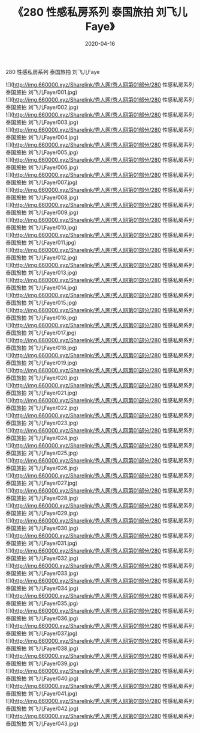 ﻿---
layout: post
title:  《280 性感私房系列 泰国旅拍 刘飞儿Faye》
date:   2020-04-16
img: http://img.660000.xyz/Sharelink/秀人网/秀人网第01部分/280 性感私房系列 泰国旅拍 刘飞儿Faye/000.jpg
categories: [美女, 清纯, 唯美]
---

280 性感私房系列 泰国旅拍 刘飞儿Faye

  ![](http://img.660000.xyz/Sharelink/秀人网/秀人网第01部分/280 性感私房系列 泰国旅拍 刘飞儿Faye/001.jpg) <br> ![](http://img.660000.xyz/Sharelink/秀人网/秀人网第01部分/280 性感私房系列 泰国旅拍 刘飞儿Faye/002.jpg) <br> ![](http://img.660000.xyz/Sharelink/秀人网/秀人网第01部分/280 性感私房系列 泰国旅拍 刘飞儿Faye/003.jpg) <br> ![](http://img.660000.xyz/Sharelink/秀人网/秀人网第01部分/280 性感私房系列 泰国旅拍 刘飞儿Faye/004.jpg) <br> ![](http://img.660000.xyz/Sharelink/秀人网/秀人网第01部分/280 性感私房系列 泰国旅拍 刘飞儿Faye/005.jpg) <br> ![](http://img.660000.xyz/Sharelink/秀人网/秀人网第01部分/280 性感私房系列 泰国旅拍 刘飞儿Faye/006.jpg) <br> ![](http://img.660000.xyz/Sharelink/秀人网/秀人网第01部分/280 性感私房系列 泰国旅拍 刘飞儿Faye/007.jpg) <br> ![](http://img.660000.xyz/Sharelink/秀人网/秀人网第01部分/280 性感私房系列 泰国旅拍 刘飞儿Faye/008.jpg) <br> ![](http://img.660000.xyz/Sharelink/秀人网/秀人网第01部分/280 性感私房系列 泰国旅拍 刘飞儿Faye/009.jpg) <br> ![](http://img.660000.xyz/Sharelink/秀人网/秀人网第01部分/280 性感私房系列 泰国旅拍 刘飞儿Faye/010.jpg) <br> ![](http://img.660000.xyz/Sharelink/秀人网/秀人网第01部分/280 性感私房系列 泰国旅拍 刘飞儿Faye/011.jpg) <br> ![](http://img.660000.xyz/Sharelink/秀人网/秀人网第01部分/280 性感私房系列 泰国旅拍 刘飞儿Faye/012.jpg) <br> ![](http://img.660000.xyz/Sharelink/秀人网/秀人网第01部分/280 性感私房系列 泰国旅拍 刘飞儿Faye/013.jpg) <br> ![](http://img.660000.xyz/Sharelink/秀人网/秀人网第01部分/280 性感私房系列 泰国旅拍 刘飞儿Faye/014.jpg) <br> ![](http://img.660000.xyz/Sharelink/秀人网/秀人网第01部分/280 性感私房系列 泰国旅拍 刘飞儿Faye/015.jpg) <br> ![](http://img.660000.xyz/Sharelink/秀人网/秀人网第01部分/280 性感私房系列 泰国旅拍 刘飞儿Faye/016.jpg) <br> ![](http://img.660000.xyz/Sharelink/秀人网/秀人网第01部分/280 性感私房系列 泰国旅拍 刘飞儿Faye/017.jpg) <br> ![](http://img.660000.xyz/Sharelink/秀人网/秀人网第01部分/280 性感私房系列 泰国旅拍 刘飞儿Faye/018.jpg) <br> ![](http://img.660000.xyz/Sharelink/秀人网/秀人网第01部分/280 性感私房系列 泰国旅拍 刘飞儿Faye/019.jpg) <br> ![](http://img.660000.xyz/Sharelink/秀人网/秀人网第01部分/280 性感私房系列 泰国旅拍 刘飞儿Faye/020.jpg) <br> ![](http://img.660000.xyz/Sharelink/秀人网/秀人网第01部分/280 性感私房系列 泰国旅拍 刘飞儿Faye/021.jpg) <br> ![](http://img.660000.xyz/Sharelink/秀人网/秀人网第01部分/280 性感私房系列 泰国旅拍 刘飞儿Faye/022.jpg) <br> ![](http://img.660000.xyz/Sharelink/秀人网/秀人网第01部分/280 性感私房系列 泰国旅拍 刘飞儿Faye/023.jpg) <br> ![](http://img.660000.xyz/Sharelink/秀人网/秀人网第01部分/280 性感私房系列 泰国旅拍 刘飞儿Faye/024.jpg) <br> ![](http://img.660000.xyz/Sharelink/秀人网/秀人网第01部分/280 性感私房系列 泰国旅拍 刘飞儿Faye/025.jpg) <br> ![](http://img.660000.xyz/Sharelink/秀人网/秀人网第01部分/280 性感私房系列 泰国旅拍 刘飞儿Faye/026.jpg) <br> ![](http://img.660000.xyz/Sharelink/秀人网/秀人网第01部分/280 性感私房系列 泰国旅拍 刘飞儿Faye/027.jpg) <br> ![](http://img.660000.xyz/Sharelink/秀人网/秀人网第01部分/280 性感私房系列 泰国旅拍 刘飞儿Faye/028.jpg) <br> ![](http://img.660000.xyz/Sharelink/秀人网/秀人网第01部分/280 性感私房系列 泰国旅拍 刘飞儿Faye/029.jpg) <br> ![](http://img.660000.xyz/Sharelink/秀人网/秀人网第01部分/280 性感私房系列 泰国旅拍 刘飞儿Faye/030.jpg) <br> ![](http://img.660000.xyz/Sharelink/秀人网/秀人网第01部分/280 性感私房系列 泰国旅拍 刘飞儿Faye/031.jpg) <br> ![](http://img.660000.xyz/Sharelink/秀人网/秀人网第01部分/280 性感私房系列 泰国旅拍 刘飞儿Faye/032.jpg) <br> ![](http://img.660000.xyz/Sharelink/秀人网/秀人网第01部分/280 性感私房系列 泰国旅拍 刘飞儿Faye/033.jpg) <br> ![](http://img.660000.xyz/Sharelink/秀人网/秀人网第01部分/280 性感私房系列 泰国旅拍 刘飞儿Faye/034.jpg) <br> ![](http://img.660000.xyz/Sharelink/秀人网/秀人网第01部分/280 性感私房系列 泰国旅拍 刘飞儿Faye/035.jpg) <br> ![](http://img.660000.xyz/Sharelink/秀人网/秀人网第01部分/280 性感私房系列 泰国旅拍 刘飞儿Faye/036.jpg) <br> ![](http://img.660000.xyz/Sharelink/秀人网/秀人网第01部分/280 性感私房系列 泰国旅拍 刘飞儿Faye/037.jpg) <br> ![](http://img.660000.xyz/Sharelink/秀人网/秀人网第01部分/280 性感私房系列 泰国旅拍 刘飞儿Faye/038.jpg) <br> ![](http://img.660000.xyz/Sharelink/秀人网/秀人网第01部分/280 性感私房系列 泰国旅拍 刘飞儿Faye/039.jpg) <br> ![](http://img.660000.xyz/Sharelink/秀人网/秀人网第01部分/280 性感私房系列 泰国旅拍 刘飞儿Faye/040.jpg) <br> ![](http://img.660000.xyz/Sharelink/秀人网/秀人网第01部分/280 性感私房系列 泰国旅拍 刘飞儿Faye/041.jpg) <br> ![](http://img.660000.xyz/Sharelink/秀人网/秀人网第01部分/280 性感私房系列 泰国旅拍 刘飞儿Faye/042.jpg) <br> ![](http://img.660000.xyz/Sharelink/秀人网/秀人网第01部分/280 性感私房系列 泰国旅拍 刘飞儿Faye/043.jpg) <br>